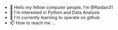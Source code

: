 - 👋 Hello my fellow computer people, I’m @Raidan31
- 👀 I'm interested in Python and Data Analysis
- 🌱 I'm currently learning to operate on github
- 📫 How to reach me ...

<!---
Raidan31/Raidan31 is a ✨ special ✨ repository because its `README.md` (this file) appears on your GitHub profile.
You can click the Preview link to take a look at your changes.
--->
